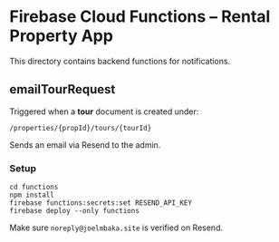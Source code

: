 # Firebase Cloud Functions – Rental Property App

This directory contains backend functions for notifications.

## emailTourRequest
Triggered when a **tour** document is created under:
```
/properties/{propId}/tours/{tourId}
```
Sends an email via Resend to the admin.

### Setup
```
cd functions
npm install
firebase functions:secrets:set RESEND_API_KEY
firebase deploy --only functions
```
Make sure `noreply@joelmbaka.site` is verified on Resend.
